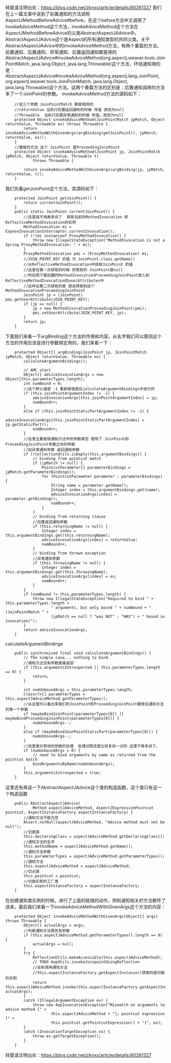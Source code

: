转载请注明出处：https://blog.csdn.net/zknxx/article/details/80261327
我们在上一篇文章中说到了前置通知的方法调用AspectJMethodBeforeAdvice#before，在这个before方法中又调用了invokeAdviceMethod这个方法，invokeAdviceMethod这个方法在AspectJMethodBeforeAdvice的父类AbstractAspectJAdvice中。AbstractAspectJAdvice这个是Aspect的所有通知类型的共同父类。关于AbstractAspectJAdvice中的invokeAdviceMethod方法，有两个重载的方法。前置通知、后置通知、异常通知、后置返回通知都是用的AbstractAspectJAdvice#invokeAdviceMethod(org.aspectj.weaver.tools.JoinPointMatch, java.lang.Object, java.lang.Throwable)这个方法，环绕通知用的是：AbstractAspectJAdvice#invokeAdviceMethod(org.aspectj.lang.JoinPoint, org.aspectj.weaver.tools.JoinPointMatch, java.lang.Object, java.lang.Throwable)这个方法。这两个重载方法的区别是：后置通知调用的方法多了一个JoinPoint的参数。
invokeAdviceMethod方法的源码如下：
```
	//这三个参数 JoinPointMatch 都是相同的
	//returnValue 当执行后置返回通知的时候 传值 其他为null
	//Throwable  当执行后置异常通知的时候 传值，其他为null
	protected Object invokeAdviceMethod(JoinPointMatch jpMatch, Object returnValue, Throwable ex) throws Throwable {
		return invokeAdviceMethodWithGivenArgs(argBinding(getJoinPoint(), jpMatch, returnValue, ex));
	}
	//重载的方法 这个 JoinPoint 是ProceedingJoinPoint
	protected Object invokeAdviceMethod(JoinPoint jp, JoinPointMatch jpMatch, Object returnValue, Throwable t)
			throws Throwable {

		return invokeAdviceMethodWithGivenArgs(argBinding(jp, jpMatch, returnValue, t));
	}
```
我们先看getJoinPoint这个方法，其源码如下：
```
	protected JoinPoint getJoinPoint() {
		return currentJoinPoint();
	}
	public static JoinPoint currentJoinPoint() {
		//这里就不用再多说了  获取当前的MethodInvocation 即ReflectiveMethodInvocation的实例
		MethodInvocation mi = ExposeInvocationInterceptor.currentInvocation();
		if (!(mi instanceof ProxyMethodInvocation)) {
			throw new IllegalStateException("MethodInvocation is not a Spring ProxyMethodInvocation: " + mi);
		}
		ProxyMethodInvocation pmi = (ProxyMethodInvocation) mi;
		//JOIN_POINT_KEY 的值 为 JoinPoint.class.getName()
		//从ReflectiveMethodInvocation中获取JoinPoint 的值
		//这里在第一次获取的时候 获取到的 JoinPoint是null 
		//然后把下面创建的MethodInvocationProceedingJoinPoint放入到ReflectiveMethodInvocation的userAttributes中
		//这样在第二次获取的是 就会获取到这个 MethodInvocationProceedingJoinPoint
		JoinPoint jp = (JoinPoint) pmi.getUserAttribute(JOIN_POINT_KEY);
		if (jp == null) {
			jp = new MethodInvocationProceedingJoinPoint(pmi);
			pmi.setUserAttribute(JOIN_POINT_KEY, jp);
		}
		return jp;
	}
```
下面我们来看一下argBinding这个方法的作用和内容。从名字我们可以猜测这个方法的作用应该是进行参数绑定用的，我们来看一下：
```
	protected Object[] argBinding(JoinPoint jp, JoinPointMatch jpMatch, Object returnValue, Throwable ex) {
		calculateArgumentBindings();

		// AMC start
		Object[] adviceInvocationArgs = new Object[this.parameterTypes.length];
		int numBound = 0;
		//这个默认值是 -1 重新赋值是在calculateArgumentBindings中进行的
		if (this.joinPointArgumentIndex != -1) {
			adviceInvocationArgs[this.joinPointArgumentIndex] = jp;
			numBound++;
		}
		else if (this.joinPointStaticPartArgumentIndex != -1) {
			adviceInvocationArgs[this.joinPointStaticPartArgumentIndex] = jp.getStaticPart();
			numBound++;
		}
		//这里主要是取通知方法中的参数类型 是除了 JoinPoint和ProceedingJoinPoint参数之外的参数
		//如异常通知参数 返回通知参数
		if (!CollectionUtils.isEmpty(this.argumentBindings)) {
			// binding from pointcut match
			if (jpMatch != null) {
				PointcutParameter[] parameterBindings = jpMatch.getParameterBindings();
				for (PointcutParameter parameter : parameterBindings) {
					String name = parameter.getName();
					Integer index = this.argumentBindings.get(name);
					adviceInvocationArgs[index] = parameter.getBinding();
					numBound++;
				}
			}
			// binding from returning clause
			//后置返回通知参数
			if (this.returningName != null) {
				Integer index = this.argumentBindings.get(this.returningName);
				adviceInvocationArgs[index] = returnValue;
				numBound++;
			}
			// binding from thrown exception
			//异常通知参数
			if (this.throwingName != null) {
				Integer index = this.argumentBindings.get(this.throwingName);
				adviceInvocationArgs[index] = ex;
				numBound++;
			}
		}
		if (numBound != this.parameterTypes.length) {
			throw new IllegalStateException("Required to bind " + this.parameterTypes.length +
					" arguments, but only bound " + numBound + " (JoinPointMatch " +
					(jpMatch == null ? "was NOT" : "WAS") + " bound in invocation)");
		}
		return adviceInvocationArgs;
	}
```
calculateArgumentBindings
```
	public synchronized final void calculateArgumentBindings() {
		// The simple case... nothing to bind.
		//通知方法没有参数直接返回
		if (this.argumentsIntrospected || this.parameterTypes.length == 0) {
			return;
		}
		
		int numUnboundArgs = this.parameterTypes.length;
		Class<?>[] parameterTypes = this.aspectJAdviceMethod.getParameterTypes();
		//从这里可以看出来我们的JoinPoint和ProceedingJoinPoint要放在通知方法的第一个参数
		if (maybeBindJoinPoint(parameterTypes[0]) || maybeBindProceedingJoinPoint(parameterTypes[0])) {
			numUnboundArgs--;
		}
		else if (maybeBindJoinPointStaticPart(parameterTypes[0])) {
			numUnboundArgs--;
		}
		//这里是对其他的参数的处理  处理过程还是比较复杂一点的 这里不再多说了。
		if (numUnboundArgs > 0) {
			// need to bind arguments by name as returned from the pointcut match
			bindArgumentsByName(numUnboundArgs);
		}
		this.argumentsIntrospected = true;
	}
```
这里还有再说一下AbstractAspectJAdvice这个类的构造函数，这个类只有这一个构造函数
```
	public AbstractAspectJAdvice(
			Method aspectJAdviceMethod, AspectJExpressionPointcut pointcut, AspectInstanceFactory aspectInstanceFactory) {
		//通知方法不能为空
		Assert.notNull(aspectJAdviceMethod, "Advice method must not be null");
		//切面类
		this.declaringClass = aspectJAdviceMethod.getDeclaringClass();
		//通知方法的名字
		this.methodName = aspectJAdviceMethod.getName();
		//通知方法参数
		this.parameterTypes = aspectJAdviceMethod.getParameterTypes();
		//通知方法
		this.aspectJAdviceMethod = aspectJAdviceMethod;
		//切点类
		this.pointcut = pointcut;
		//切面实例的工厂类
		this.aspectInstanceFactory = aspectInstanceFactory;
	}
```
在创建通知类实例的时候，进行了上面的赋值的动作，把和通知相关的方法都传了进来。最后我们来看一下invokeAdviceMethodWithGivenArgs这个方法的内容：
```
	protected Object invokeAdviceMethodWithGivenArgs(Object[] args) throws Throwable {
		Object[] actualArgs = args;
		//判断通知方法是否有参数
		if (this.aspectJAdviceMethod.getParameterTypes().length == 0) {
			actualArgs = null;
		}
		try {
			ReflectionUtils.makeAccessible(this.aspectJAdviceMethod);
			// TODO AopUtils.invokeJoinpointUsingReflection
			//反射调用通知方法
			//this.aspectInstanceFactory.getAspectInstance()获取的是切面的实例
			return this.aspectJAdviceMethod.invoke(this.aspectInstanceFactory.getAspectInstance(), actualArgs);
		}
		catch (IllegalArgumentException ex) {
			throw new AopInvocationException("Mismatch on arguments to advice method [" +
					this.aspectJAdviceMethod + "]; pointcut expression [" +
					this.pointcut.getPointcutExpression() + "]", ex);
		}
		catch (InvocationTargetException ex) {
			throw ex.getTargetException();
		}
	}
```
转载请注明出处：https://blog.csdn.net/zknxx/article/details/80261327